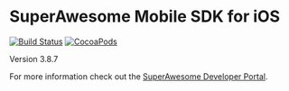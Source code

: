 SuperAwesome Mobile SDK for iOS
===============================

[![Build Status](https://travis-ci.org/SuperAwesomeLTD/sa-mobile-sdk-ios.svg)](https://travis-ci.org/SuperAwesomeLTD/sa-mobile-sdk-ios)
[![CocoaPods](https://img.shields.io/cocoapods/v/SuperAwesome.svg?style=flat)](http://cocoapods.org/?q=name%3Asuperawesome)

Version 3.8.7

For more information check out the [SuperAwesome Developer Portal](https://developers.superawesome.tv/extdocs/sa-mobile-sdk-ios/html/index.html).
